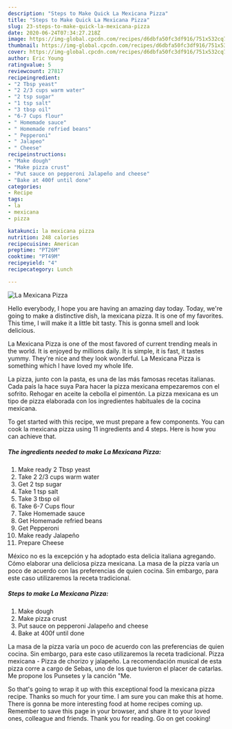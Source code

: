 ```yaml
---
description: "Steps to Make Quick La Mexicana Pizza"
title: "Steps to Make Quick La Mexicana Pizza"
slug: 23-steps-to-make-quick-la-mexicana-pizza
date: 2020-06-24T07:34:27.218Z
image: https://img-global.cpcdn.com/recipes/d6dbfa50fc3df916/751x532cq70/la-mexicana-pizza-recipe-main-photo.jpg
thumbnail: https://img-global.cpcdn.com/recipes/d6dbfa50fc3df916/751x532cq70/la-mexicana-pizza-recipe-main-photo.jpg
cover: https://img-global.cpcdn.com/recipes/d6dbfa50fc3df916/751x532cq70/la-mexicana-pizza-recipe-main-photo.jpg
author: Eric Young
ratingvalue: 5
reviewcount: 27817
recipeingredient:
- "2 Tbsp yeast"
- "2 2/3 cups warm water"
- "2 tsp sugar"
- "1 tsp salt"
- "3 tbsp oil"
- "6-7 Cups flour"
- " Homemade sauce"
- " Homemade refried beans"
- " Pepperoni"
- " Jalapeo"
- " Cheese"
recipeinstructions:
- "Make dough"
- "Make pizza crust"
- "Put sauce on pepperoni Jalapeño and cheese"
- "Bake at 400f until done"
categories:
- Recipe
tags:
- la
- mexicana
- pizza

katakunci: la mexicana pizza 
nutrition: 248 calories
recipecuisine: American
preptime: "PT26M"
cooktime: "PT49M"
recipeyield: "4"
recipecategory: Lunch

---
```



![La Mexicana Pizza](https://img-global.cpcdn.com/recipes/d6dbfa50fc3df916/751x532cq70/la-mexicana-pizza-recipe-main-photo.jpg)

Hello everybody, I hope you are having an amazing day today. Today, we're going to make a distinctive dish, la mexicana pizza. It is one of my favorites. This time, I will make it a little bit tasty. This is gonna smell and look delicious.

La Mexicana Pizza is one of the most favored of current trending meals in the world. It is enjoyed by millions daily. It is simple, it is fast, it tastes yummy. They're nice and they look wonderful. La Mexicana Pizza is something which I have loved my whole life.

La pizza, junto con la pasta, es una de las más famosas recetas italianas. Cada país la hace suya Para hacer la pizza mexicana empezaremos con el sofrito. Rehogar en aceite la cebolla el pimentón. La pizza mexicana es un tipo de pizza elaborada con los ingredientes habituales de la cocina mexicana.


To get started with this recipe, we must prepare a few components. You can cook la mexicana pizza using 11 ingredients and 4 steps. Here is how you can achieve that.

<!--inarticleads1-->

##### The ingredients needed to make La Mexicana Pizza:

1. Make ready 2 Tbsp yeast
1. Take 2 2/3 cups warm water
1. Get 2 tsp sugar
1. Take 1 tsp salt
1. Take 3 tbsp oil
1. Take 6-7 Cups flour
1. Take  Homemade sauce
1. Get  Homemade refried beans
1. Get  Pepperoni
1. Make ready  Jalapeño
1. Prepare  Cheese


México no es la excepción y ha adoptado esta delicia italiana agregando. Cómo elaborar una deliciosa pizza mexicana. La masa de la pizza varía un poco de acuerdo con las preferencias de quien cocina. Sin embargo, para este caso utilizaremos la receta tradicional. 

<!--inarticleads2-->

##### Steps to make La Mexicana Pizza:

1. Make dough
1. Make pizza crust
1. Put sauce on pepperoni Jalapeño and cheese
1. Bake at 400f until done


La masa de la pizza varía un poco de acuerdo con las preferencias de quien cocina. Sin embargo, para este caso utilizaremos la receta tradicional. Pizza mexicana - Pizza de chorizo y jalapeño. La recomendación musical de esta pizza corre a cargo de Sebas, uno de los que tuvieron el placer de catarlas. Me propone los Punsetes y la canción &#34;Me. 

So that's going to wrap it up with this exceptional food la mexicana pizza recipe. Thanks so much for your time. I am sure you can make this at home. There is gonna be more interesting food at home recipes coming up. Remember to save this page in your browser, and share it to your loved ones, colleague and friends. Thank you for reading. Go on get cooking!

